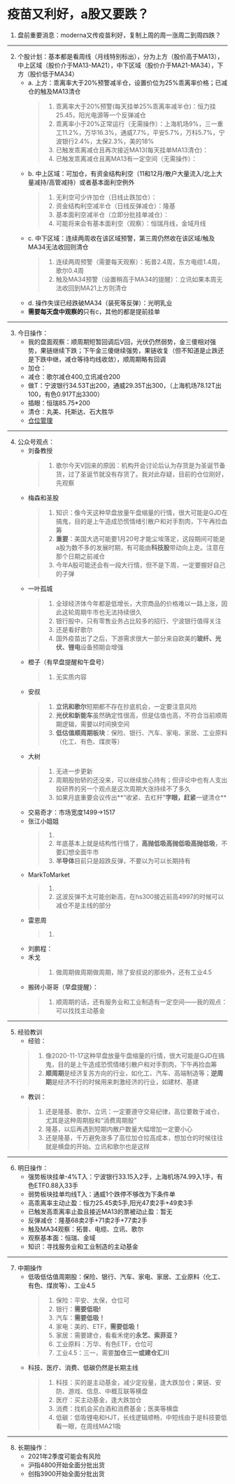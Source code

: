 # 疫苗又利好，a股又要跌？
1. 盘前重要消息：moderna又传疫苗利好，复制上周的周一涨周二到周四跌？

***

2. 个股计划：基本都是看周线（月线特别标出），分为上方（股价高于MA13），中上区域（股价介于MA13-MA21），中下区域（股价介于MA21-MA34），下方（股价低于MA34）
    - a. 上方：乖离率大于20%预警减半仓，设置价位为25%乖离率价格；已减仓的触及MA13清仓
        > 1. 乖离率大于20%预警(每天挂单25%乖离率减半仓)：恒力挂25.45，阳光电源等一个反弹减仓
        > 2. 乖离率小于20%正常运行（无需操作）：上海机场9%，三一重工11.2%，万华16.3%，通威7.7%，平安5.7%，万科5.7%，宁波银行2.4%，太保2.3%，美的18%
        > 3. 已触发乖离减仓且再次接近MA13(每天挂单MA13清仓)：
        > 4. 已触发乖离减仓且离MA13有一定空间（无需操作）：
    - b. 中上区域：可加仓，有资金结构利空（11和12月/散户大量流入/北上大量减持/高管减持）或者基本面利空例外
        > 1. 无利空可少许加仓（日线止跌加仓）：
        > 2. 资金结构利空减半仓（日线反弹减仓）：隆基
        > 3. 基本面利空减半仓（立即分批挂单减仓）：
        > 4. 可能将来会有基本面利空（观察）：恒瑞月线，金域月线
    - c. 中下区域：连续两周收在该区域预警，第三周仍然收在该区域/触及MA34无法收回则清仓
        > 1. 连续两周预警（需要每天观察）：拓普2.4周，东方电缆1.4周，歌尔0.4周
        > 2. 触及MA34预警（设置稍高于MA34的提醒）：立讯如果本周无法收回到MA21上方则清仓
    - d. 操作失误已经跌破MA34（装死等反弹）：光明乳业
    - **需要每天盘中观察的**只有c，其他的都是提前挂单
    
***

3. 今日操作：
    - 我的盘面观察：顺周期短暂回调后V回，光伏仍然弱势，金三傻相对强势，果链继续下跌；下午金三傻继续强势，果链收复（但不知道是止跌还是下跌中继，减仓等待均线收敛），顺周期略有回调
    - 加仓：
    - 减仓：歌尔减仓400,立讯减仓200
    - 做T：宁波银行34.53T出200，通威29.35T出300，（上海机场78.12T出100，有色0.917T出3300）
    - 插眼：恒瑞85.75*200
    - 清仓：丸美、托斯达、石大胜华
    - [仓位管理](https://kdocs.cn/l/cmJAYer3tasI)
 
***

4. 公众号观点：
    - 刘备教授
        > 1. 歌尔今天V回来的原因：机构开会讨论后认为存货是为圣诞节备货，过了圣诞节就没有存货了。我对此存疑，目前的仓位刚好，先观察
    - 梅森和圣股
        > 1. 知识：像今天这种早盘放量午盘缩量的行情，很大可能是GJD在搞鬼，目的是上午造成恐慌情绪引散户和对手割肉，下午再捡血筹
        > 2. **重要**：美国大选可能要1月20号才能尘埃落定，这段期间可能是a股为数不多的发展时期，有可能由**科技股**带动向上走。注意在那个日期之前减仓
        > 3. 今年A股可能还会有一段大行情，但不是下周，一定要握好自己的子弹
    - 一叶孤城
        > 1. 全球经济体今年都是低增长，大宗商品的价格难以一路上涨，因此这轮周期牛市也无法持续很久
        > 2. 银行股中，只有零售业务占比较多的招行、宁波银行值得关注
        > 3. 还是看好歌尔
        > 3. 国外疫苗出了之后，下游需求很大一部分来自欧美的**玻纤、光伏、锂电**设备预期会增强
    - 橙子（有早盘提醒和午盘号）
        > 1. 无实质内容
    - 安叔
        > 1. **立讯和歌尔**短期都不存在抄底机会，一定要注意风险
        > 2. **光伏和新能车**虽然确定性很高，但是估值也高，不符合当前顺周期逻辑，需要以时间换空间
        > 3. **低估值顺周期板块**：保险、银行、汽车、家电、家居、工业原料（化工、有色、煤炭等）
    - 大树
        > 1. 无进一步更新
        > 2. 周期股抬轿的还没来，可以继续放心持有；但评论中也有人支出投研界的另一个观点是这次周期大涨持续不了多久
        > 3. 如果月底重要会议传出**“收紧、去杠杆”**字眼，赶紧**一键清仓**
    - 交易奇才：市场宽度1499->1517
    - 张江小姐姐
        > 1.
        > 2. 年底基本上就是结构性行情了，**高抛低吸高抛低吸高抛低吸**，不要幻想全面牛市
        > 3. **半导体**目前只是超跌反弹，不要以为可以长期持有
    - MarkToMarket
        > 1. 
        > 2. 这波反弹不太可能创新高，在hs300接近前高4997的时候可以减仓不是主线的部分
    - 雷恩周
        > 1. 
    - 刘鹏程：
    - 禾戈
        > 1. 做周期做周期做周期，除了安叔说的那些外，还有工业4.5
    - 搬砖小哥哥（早盘提醒）： 
        > 1. 顺周期的话，还有服务业和工业制造有一定空间——我的观点：可以找找主动基金
        
***

5. 经验教训
    - 经验：
    > 1. 像2020-11-17这种早盘放量午盘缩量的行情，很大可能是GJD在搞鬼，目的是上午造成恐慌情绪引散户和对手割肉，下午再捡血筹
    > 2. **顺周期**是经济复苏方向的行业，如化工、汽车、高端制造等；**逆周期**是经济不行的时候用来刺激经济的行业，如建材、基建
    - 教训：
    > 1. 还是隆基、歌尔、立讯：一定要遵守交易纪律，高位要敢于减仓，尤其是这种周期股和“消费周期股”
    > 2. 隆基，以后再遇到短期内散户数量大幅增加一定要小心
    > 3. 还是隆基，千万避免涨多了高位加仓拉高成本，想加仓的时候往往就是横盘的开始。立讯和歌尔也是这样

***

6. 明日操作：
    - 强势板块挂单-4%T入：宁波银行33.15入2手，上海机场74.99入1手，有色ETF0.88入33手
    - 弱势板块挂单均线T入：通威1个跌停不够改为下条件单
    - 高乖离率主动止盈：恒力25.45卖5手,阳光47卖2手+49卖3手
    - 已触发高乖离率止盈且接近MA13的票被动止盈：暂无
    - 反弹减仓：隆基68卖2手+71卖2手+77卖2手
    - 触及MA34观察：拓普、电缆、立讯、歌尔
    - 观察基本面：恒瑞、金域
    - 知识：寻找服务业和工业制造的主动基金
    
***

7. 中期操作
    - 低吸低估值周期股：保险、银行、汽车、家电、家居、工业原料（化工、有色、煤炭等）、工业4.5
        > 1. 保险：平安、太保，仓位可
        > 2. 银行：**需要低吸!**
        > 3. 汽车：**需要低吸！**
        > 4. 家电：美的、ETF，**需要低吸！**
        > 5. 家居：需要建仓，看看禾佬的**永艺、索菲亚？**
        > 6. 工业原料：万华、有色ETF，仓位可
        > 7. 工业4.5：三一，需要**加仓三一或建仓汇川**
    - 科技、医疗、消费、低碳仍然是长期主线
        > 1. 科技：买的是主动基金，减少定投量，逢大跌加仓；果链、安防、游戏、信息、中概互联等横盘
        > 2. 医疗：买主动基金，逢大跌加仓
        > 3. 消费：找机会买白酒和消费基金；医美等横盘
        > 4. 低碳：低吸锂电和HJT，长线逻辑顺畅，中短线由于是科技要低看一眼，在周线MA21吸

****

8. 长期操作：
    - 2021年2季度可能会有风险
    - 沪指4800开始全面分批出货
    - 创指3900开始全面分批出货
